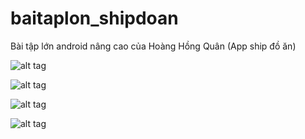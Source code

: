 # baitaplon_shipdoan
Bài tập lớn android nâng cao của Hoàng Hồng Quân (App ship đồ ăn)

![alt tag](http://shipdoan.tk/btl/anh1.png)

![alt tag](http://shipdoan.tk/btl/anh2.png)

![alt tag](http://shipdoan.tk/btl/anh3.png)

![alt tag](http://shipdoan.tk/btl/anh4.png)
